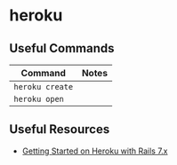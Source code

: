 # heroku

## Useful Commands

| Command | Notes |
|---------|-------|
|`heroku create` | |
|`heroku open` | |



## Useful Resources

- [Getting Started on Heroku with Rails 7.x](https://devcenter.heroku.com/articles/getting-started-with-rails7)
